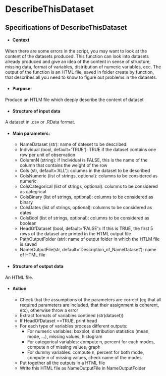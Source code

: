 # DescribeThisDataset

## Specifications of DescribeThisDataset

-	#### Context

When there are some errors in the script, you may want to look at the content of the datasets produced. This function can look into datasets already produced and give  an idea of the content in sense of structure, missing data, format of variables, distribution of numeric variables, ecc. The output of the function is an HTML file, saved in folder create by function, that describes all you need to know to figure out problems in the datasets. 

-	#### Purpose: 

  Produce an HTLM file which deeply describe the content of dataset


-	#### Structure of input data

   A dataset in .csv or .RData format.


-	 #### Main parameters:

      -	NameDataset (str): name of dateset to be described
      -	Individual (bool, default='TRUE'): TRUE if the dataset contains one row per unit of observation 
      -	ColumnN (string): if Individual is FALSE, this is the name of the column that contains the weight of the row 
      -	Cols (str, default='ALL'): columns in the dataset to be described
      -	ColsNumeric (list of strings, optional): columns to be considered as numeric
      -	ColsCategorical (list of strings, optional): columns to be considered as categrical
      -	ColsBinary (list of strings, optional): columns to be considered as binary
      -	ColsDates (list of strings, optional): columns to be considered as dates
      -	ColsBool (list of strings, optional): columns to be considered as boolean
      -	HeadOfDataset (bool, default='FALSE'): If this is TRUE, the first 5 rows of the dataset are printed in the HTML output file
      -	PathOutputFolder (str):  name of output folder in which the HTLM file is saved
      -	NameOutputFile(str, default=’Description_of_NameDataset’):  name of HTML file

-	#### Structure of output data

An HTML file.

- #### Action
     - Check that the assumptions of the parameters are correct (eg that all required parameters are included, that their assignment is coherent, etc), otherwise throw a error
     - Extract formats of variables contined  (str(dataset))
     - If HeadOfDataset ==TRUE, print head
     - For each type of variables process different outputs:
		 - For numeric variables: boxplot, distribution statistics (mean, mode, …), missing values, histogram 
		 - For categorical variables: compute n, percent for each modes, compute n of missing values, graph 
		 - For dummy variables: compute n, percent for both mode, compute n of missing values, check name of the modes          
     - Put together all the outputs in a HTML file
     - Write this HTML file as NameOutputFile in NameOutputFolder
    
